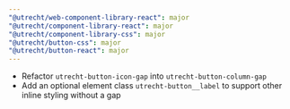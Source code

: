 ```yaml
---
"@utrecht/web-component-library-react": major
"@utrecht/component-library-react": major
"@utrecht/component-library-css": major
"@utrecht/button-css": major
"@utrecht/button-react": major
---
```


- Refactor `utrecht-button-icon-gap` into `utrecht-button-column-gap`
- Add an optional element class `utrecht-button__label` to support other inline styling without a gap
